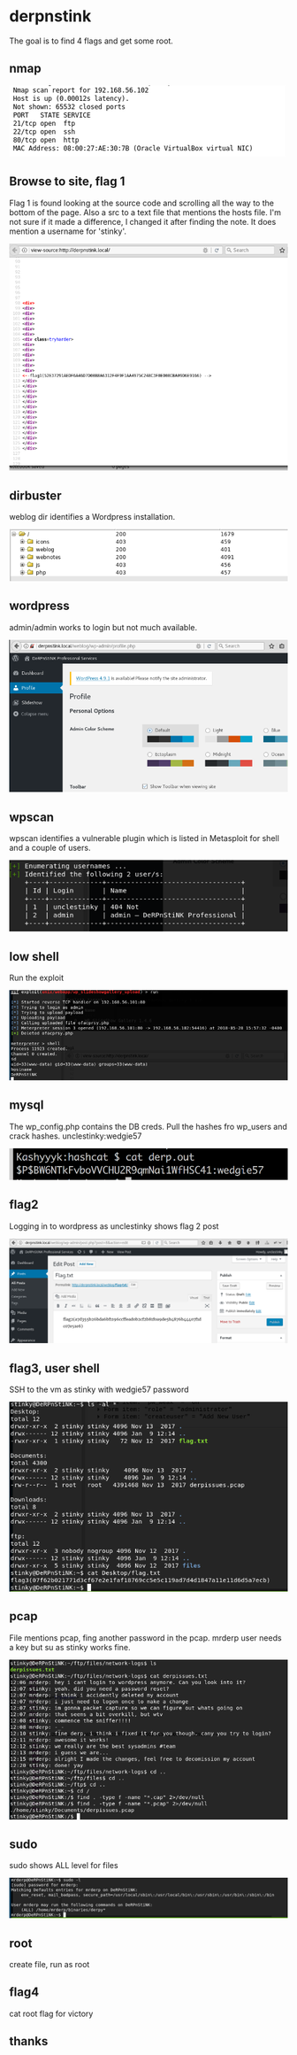 # derpnstink

The goal is to find 4 flags and get some root.


## nmap

![Alt text](./nmap.png?raw=true)


## Browse to site, flag 1

Flag 1 is found looking at the source code and scrolling all the way to the bottom of the page. Also a src to a text file that mentions the hosts file. I'm not sure if it made a difference, I changed it after finding the note. It does mention a username for 'stinky'.

![Alt text](./flag1.png?raw=true)


## dirbuster

weblog dir identifies a Wordpress installation.

![Alt text](./dirbuster.png?raw=true)


## wordpress

admin/admin works to login but not much available.

![Alt text](./admin.png?raw=true)


## wpscan

wpscan identifies a vulnerable plugin which is listed in Metasploit for shell and a couple of users.

![Alt text](./wp_users.png?raw=true)


## low shell

Run the exploit

![Alt text](./lowshell.png?raw=true)



## mysql

The wp_config.php contains the DB creds. Pull the hashes fro wp_users and crack hashes. unclestinky:wedgie57

![Alt text](./hashcat.png?raw=true)


## flag2

Logging in to wordpress as unclestinky shows flag 2 post

![Alt text](./flag2.png?raw=true)


## flag3, user shell

SSH to the vm as stinky with wedgie57 password

![Alt text](./flag3.png?raw=true)


## pcap

File mentions pcap, fing another password in the pcap. mrderp user needs a key but su as stinky works fine.

![Alt text](./pcap.png?raw=true)


## sudo

sudo shows ALL level for files

![Alt text](./sudo.png?raw=true)


## root

create file, run as root

## flag4

cat root flag for victory

## thanks


